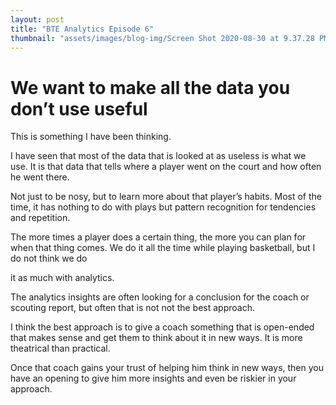 ```yaml
---
layout: post
title: "BTE Analytics Episode 6"
thumbnail: "assets/images/blog-img/Screen Shot 2020-08-30 at 9.37.28 PM.webp"
---
```


# We want to make all the data you don’t use useful

This is something I have been thinking.

I have seen that most of the data that is looked at as useless is what we use. It is that data that tells where a player went on the court and how often he went there.

Not just to be nosy, but to learn more about that player’s habits. Most of the time, it has nothing to do with plays but pattern recognition for tendencies and repetition.

The more times a player does a certain thing, the more you can plan for when that thing comes. We do it all the time while playing basketball, but I do not think we do

it as much with analytics.

The analytics insights are often looking for a conclusion for the coach or scouting report, but often that is not not the best approach.

I think the best approach is to give a coach something that is open-ended that makes sense and get them to think about it in new ways. It is more theatrical than practical.

Once that coach gains your trust of helping him think in new ways, then you have an opening to give him more insights and even be riskier in your approach.
